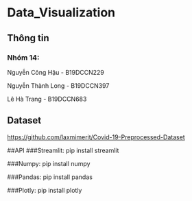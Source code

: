 # Data_Visualization
## Thông tin
### Nhóm 14:
Nguyễn Công Hậu - B19DCCN229 

Nguyễn Thành Long - B19DCCN397

Lê Hà Trang - B19DCCN683

## Dataset
https://github.com/laxmimerit/Covid-19-Preprocessed-Dataset


##API
###Streamlit: pip install streamlit

###Numpy: pip install numpy

###Pandas: pip install pandas

###Plotly: pip install plotly

